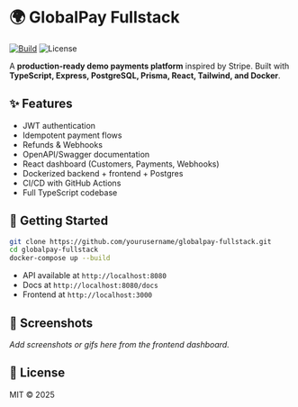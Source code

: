 # 🌍 GlobalPay Fullstack

[![Build](https://github.com/yourusername/globalpay-fullstack/actions/workflows/ci.yml/badge.svg)](https://github.com/yourusername/globalpay-fullstack/actions)
![License](https://img.shields.io/badge/license-MIT-green)

A **production-ready demo payments platform** inspired by Stripe. Built with **TypeScript, Express, PostgreSQL, Prisma, React, Tailwind, and Docker**.

## ✨ Features
- JWT authentication
- Idempotent payment flows
- Refunds & Webhooks
- OpenAPI/Swagger documentation
- React dashboard (Customers, Payments, Webhooks)
- Dockerized backend + frontend + Postgres
- CI/CD with GitHub Actions
- Full TypeScript codebase

## 🚀 Getting Started
```bash
git clone https://github.com/yourusername/globalpay-fullstack.git
cd globalpay-fullstack
docker-compose up --build
```

- API available at `http://localhost:8080`
- Docs at `http://localhost:8080/docs`
- Frontend at `http://localhost:3000`

## 📸 Screenshots
_Add screenshots or gifs here from the frontend dashboard._

## 📄 License
MIT © 2025

